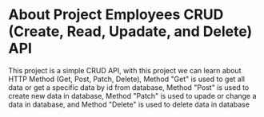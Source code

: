 # About Project Employees CRUD (Create, Read, Upadate, and Delete) API
This project is a simple CRUD API, with this project we can learn about HTTP Method (Get, Post, Patch, Delete), Method "Get" is used to get all data or get a specific data by id from database, Method "Post" is used to create new data in database, Method "Patch" is used to upade or change a data in database, and Method "Delete" is used to delete data in database
